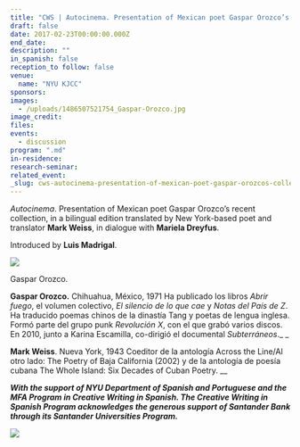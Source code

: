 ```yaml
---
title: "CWS | Autocinema. Presentation of Mexican poet Gaspar Orozco’s collection"
draft: false
date: 2017-02-23T00:00:00.000Z
end_date:
description: ""
in_spanish: false
reception_to follow: false
venue:
  name: "NYU KJCC"
sponsors:
images:
  - /uploads/1486507521754_Gaspar-Orozco.jpg
image_credit:
files:
events:
  - discussion
program: ".md"
in-residence:
research-seminar:
related_event:
_slug: cws-autocinema-presentation-of-mexican-poet-gaspar-orozcos-collection
---
```


_Autocinema_. Presentation of Mexican poet Gaspar Orozco’s recent collection, in a bilingual edition translated by New York-based poet and translator **Mark Weiss**, in dialogue with **Mariela Dreyfus**.

Introduced by **Luis Madrigal**.

![](/uploads/1486507537060_Gaspar-Orozco.jpg)

<figcaption>Gaspar Orozco.</figcaption>



**Gaspar Orozco.** Chihuahua, México, 1971 Ha publicado los libros _Abrir fuego_, el volumen colectivo, _El silencio de lo que cae_ y _Notas del País de Z_. Ha traducido poemas chinos de la dinastía Tang y poetas de lengua inglesa. Formó parte del grupo punk _Revolución X_, con el que grabó varios discos. En 2010, junto a Karina Escamilla, co-dirigió el documental _Subterráneos_._
_

**Mark Weiss**. Nueva York, 1943 Coeditor de la antología Across the Line/Al otro lado: The Poetry of Baja California (2002) y de la antología de poesía cubana The Whole Island: Six Decades of Cuban Poetry.
__

_**With the support of NYU Department of Spanish and Portuguese and the MFA Program in Creative Writing in Spanish. The Creative Writing in Spanish Program acknowledges the generous support of Santander Bank through its Santander Universities Program.**_

![](/uploads/1487181797076_KJCC_CWS_Spring_02_22_17-(1).jpg)

